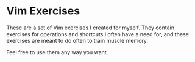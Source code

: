 # Vim Exercises

These are a set of Vim exercises I created for myself. They contain exercises for operations and shortcuts I often have a need for, and these exercises are meant to do often to train muscle memory.

Feel free to use them any way you want.
